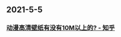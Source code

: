 
## 2021-5-5

### [动漫高清壁纸有没有10M以上的? - 知乎](https://www.zhihu.com/question/455500433/answer/1853812879?utm_medium=social&utm_oi=49336847171584&utm_source=com.instapaper.android)